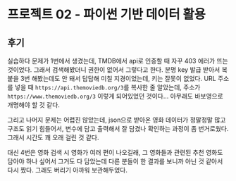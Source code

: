 # 프로젝트 02 - 파이썬 기반 데이터 활용

## 후기

 실습하다 문제가 1번에서 생겼는데, TMDB에서 api로 인증할 때 자꾸 403 에러가 뜨는 것이었다. 그래서 검색해봤더니 권한이 없어서 그렇다고 한다. 분명 key 발급 받아서 복붙을 3번 해봤는데도 안 돼서 답답해 미칠 지경이었는데, 키는 잘못이 없었다. URL 주소를 넣을 때 `https://api.themoviedb.org/3`를 복사한 줄 알았는데, 주소가 `https://www.themoviedb.org/3` 이렇게 되어있었던 것이다... 아무래도 바보영으로 개명해야 할 것 같다.

 그리고 나머지 문제는 어렵진 않았는데, json으로 받아온 영화 데이터가 정말정말 많고 구조도 읽기 힘들어서, 변수에 담고 출력해서 잘 담겼나 확인하는 과정이 좀 번거로웠다. 그래서 시간도 꽤 오래 걸린 것 같다.

 대신 4번은 영화 검색 시 영화가 여러 편이 나오길래, 그 영화들과 관련된 추천 영화도 담아야 하나 싶어서 그거도 다 담았는데 다른 분들이 한 결과를 보니까 아닌 것 같아서 다시 짰다. 그래도 버리기 아까워 보관해두었다.